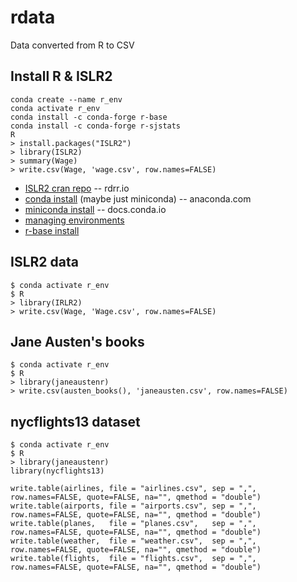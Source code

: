 # rdata

Data converted from R to CSV

## Install R & ISLR2

```
conda create --name r_env
conda activate r_env
conda install -c conda-forge r-base
conda install -c conda-forge r-sjstats
R
> install.packages("ISLR2")
> library(ISLR2)
> summary(Wage)
> write.csv(Wage, 'wage.csv', row.names=FALSE)
```
* [ISLR2 cran repo](https://rdrr.io/cran/ISLR2/) -- rdrr.io
* [conda install](https://docs.anaconda.com/anaconda/install/) (maybe just miniconda) -- anaconda.com
* [miniconda install](https://docs.conda.io/en/latest/miniconda.html) -- docs.conda.io
* [managing environments](https://docs.conda.io/projects/conda/en/latest/user-guide/tasks/manage-environments.html)
* [r-base install](https://anaconda.org/conda-forge/r-base)

## ISLR2 data

```
$ conda activate r_env
$ R
> library(IRLR2)
> write.csv(Wage, 'Wage.csv', row.names=FALSE)
```

## Jane Austen's books

```
$ conda activate r_env
$ R
> library(janeaustenr)
> write.csv(austen_books(), 'janeausten.csv', row.names=FALSE)
```

## nycflights13 dataset

```
$ conda activate r_env
$ R
> library(janeaustenr)
library(nycflights13)

write.table(airlines, file = "airlines.csv", sep = ",", row.names=FALSE, quote=FALSE, na="", qmethod = "double")
write.table(airports, file = "airports.csv", sep = ",", row.names=FALSE, quote=FALSE, na="", qmethod = "double")
write.table(planes,   file = "planes.csv",   sep = ",", row.names=FALSE, quote=FALSE, na="", qmethod = "double")
write.table(weather,  file = "weather.csv",  sep = ",", row.names=FALSE, quote=FALSE, na="", qmethod = "double")
write.table(flights,  file = "flights.csv",  sep = ",", row.names=FALSE, quote=FALSE, na="", qmethod = "double")
```
